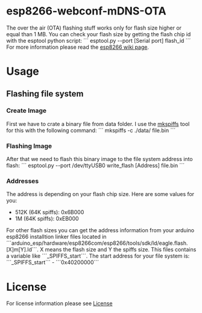 # esp8266-webconf-mDNS-OTA
The over the air (OTA) flashing stuff works only for flash size higher or equal than 1 MB.
You can check your flash size by getting the flash chip id with the esptool python script:
´´´
esptool.py --port [Serial port] flash_id
´´´
For more information please read the [esp8266 wiki page](http://www.esp8266.com/wiki/doku.php?id=esp8266-module-family#modules).

# Usage

## Flashing file system

### Create Image
First we have to crate a binary file from data folder.
I use the [mkspiffs](https://github.com/igrr/mkspiffs) tool for this with the following command:
´´´
mkspiffs -c ./data/ file.bin
´´´

### Flashing Image
After that we need to flash this binary image to the file system address into flash:
´´´
esptool.py --port /dev/ttyUSB0 write_flash [Address] file.bin
´´´

### Addresses
The address is depending on your flash chip size. Here are some values for you:
- 512K (64K spiffs): 0x6B000
- 1M (64K spiffs): 0xEB000

For other flash sizes you can get the address information from your arduino esp8266 installtion linker files located in
´´´arduino_esp/hardware/esp8266com/esp8266/tools/sdk/ld/eagle.flash.[X]m[Y].ld´´´.
X means the flash size and Y the spiffs size. This files contains a variable like ´´´_SPIFFS_start´´´.
The start address for your file system is: ´´´_SPIFFS_start´´´ - ´´´0x40200000´´´


# License
For license information please see [License](LICENSE.md)
